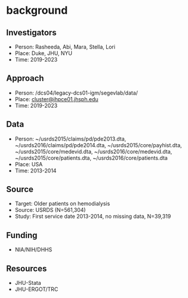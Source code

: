 # background

## Investigators
* Person: Rasheeda, Abi, Mara, Stella, Lori
* Place: Duke, JHU, NYU
* Time: 2019-2023

## Approach
* Person: /dcs04/legacy-dcs01-igm/segevlab/data/ 
* Place: cluster@jhpce01.jhsph.edu
* Time: 2019-2023

## Data
* Person: ~/usrds2015/claims/pd/pde2013.dta, ~/usrds2016/claims/pd/pde2014.dta, ~/usrds2015/core/payhist.dta, ~/usrds2015/core/medevid.dta, ~/usrds2016/core/medevid.dta, ~/usrds2015/core/patients.dta, ~/usrds2016/core/patients.dta 
* Place: USA
* Time: 2013-2014

## Source
* Target: Older patients on hemodialysis
* Source: USRDS (N=561,304)
* Study: First service date 2013-2014, no missing data, N=39,319

## Funding
* NIA/NIH/DHHS

## Resources
* JHU-Stata
* JHU-ERGOT/TRC
